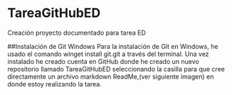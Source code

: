 # TareaGitHubED
Creación proyecto documentado para tarea ED

##Instalación de Git Windows
Para la instalación de Git en Windows, he usado el comando winget install git.git a través del terminal. Una vez instalado he creado cuenta en GitHub donde he creado un nuevo repositorio llamado TareaGitHubED seleccionando la casilla para que cree directamente un archivo markdown ReadMe,(ver siguiente imagen) en donde estoy realizando la tarea.

